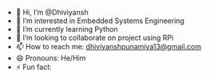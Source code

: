 - 👋 Hi, I’m @Dhiviyansh
- 👀 I’m interested in Embedded Systems Engineering
- 🌱 I’m currently learning Python
- 💞️ I’m looking to collaborate on project using RPi
- 📫 How to reach me: dhiviyanshpunamiya13@gmail.com
- 😄 Pronouns: He/Him
- ⚡ Fun fact:

<!---
Dhiviyansh/Dhiviyansh is a ✨ special ✨ repository because its `README.md` (this file) appears on your GitHub profile.
You can click the Preview link to take a look at your changes.
--->
